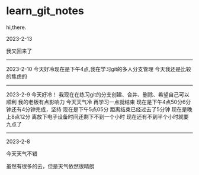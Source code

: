 # learn_git_notes

hi,there.

2023-2-13

我又回来了

---

2023-2-10
今天好冷现在是下午4点,我在学习git的多人分支管理
今天我还是比较的焦虑的


---

2023-2-9
今天好冷！
我现在在练习git的分支创建、合并、删除、希望自己可以顺利
我的老板有点影响力
今天天气冷
再学习一点就结束
现在是下午4点50分6分钟还有4分钟完成，坚持
现在是下午5点05分 距离结束已经过去了5分钟
现在是晚上8点12分 离放下电子设备时间还剩下不到一个小时
现在还有不到半个小时就要九点了

---

2023-2-8

今天天气不错

虽然有很多的云，但是天气依然很晴朗
